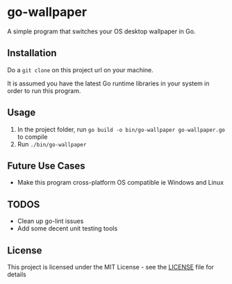 # go-wallpaper

A simple program that switches your OS desktop wallpaper in Go.

## Installation

Do a `git clone` on this project url on your machine.

It is assumed you have the latest Go runtime libraries in your system in order to run this program.

## Usage

1. In the project folder, run `go build -o bin/go-wallpaper go-wallpaper.go` to compile
2. Run `./bin/go-wallpaper`

## Future Use Cases
* Make this program cross-platform OS compatible ie Windows and Linux

## TODOS
* Clean up go-lint issues
* Add some decent unit testing tools

## License
This project is licensed under the MIT License - see the [LICENSE](LICENSE) file for details